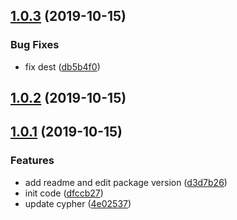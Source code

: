 <a name="1.0.3"></a>
## [1.0.3](https://github.com/koyoshiro/unicorn-core/compare/v1.0.2...v1.0.3) (2019-10-15)


### Bug Fixes

* fix dest ([db5b4f0](https://github.com/koyoshiro/unicorn-core/commit/db5b4f0))



<a name="1.0.2"></a>
## [1.0.2](https://github.com/koyoshiro/unicorn-core/compare/v1.0.1...v1.0.2) (2019-10-15)



<a name="1.0.1"></a>
## [1.0.1](https://github.com/koyoshiro/unicorn-core/compare/dfccb27...v1.0.1) (2019-10-15)


### Features

* add readme and edit package version ([d3d7b26](https://github.com/koyoshiro/unicorn-core/commit/d3d7b26))
* init code ([dfccb27](https://github.com/koyoshiro/unicorn-core/commit/dfccb27))
* update cypher ([4e02537](https://github.com/koyoshiro/unicorn-core/commit/4e02537))



